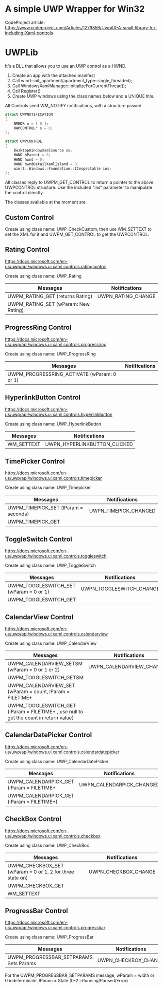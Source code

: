 # A simple UWP Wrapper for Win32

CodeProject article: https://www.codeproject.com/Articles/1279856/UwpAX-A-small-library-for-including-Xaml-controls

# UWPLib

It's a DLL that allows you to use an UWP control as a HWND.

1. Create an app with the attached manifest 
2. Call winrt::init_apartment(apartment_type::single_threaded); 
3. Call WindowsXamlManager::InitializeForCurrentThread();
4. Call Register()
5. Create UWP windows using the class names below and a UNIQUE title.

All Controls send WM_NOTIFY notifications, with a structure passed:

```C++
struct UWPNOTIFICATION
{
	NMHDR n = { 0 };
	UWPCONTROL* s = 0;
};

struct UWPCONTROL
{
	DesktopWindowXamlSource xs;
	HWND hParent = 0;
	HWND hwnd = 0;
	HWND hwndDetailXamlIsland = 0;
	winrt::Windows::Foundation::IInspectable ins;
};

```
All classes reply to UWPM_GET_CONTROL to return a pointer to the above UWPCONTROL structure. 
Use the included "ins" parameter to manipulate the control directly.

The classes available at the moment are:

## Custom Control
Create using class name: UWP_CheckCustom, then use WM_SETTEXT to set the XML for it and UWPM_GET_CONTROL to get the UWPCONTROL.

## Rating Control
https://docs.microsoft.com/en-us/uwp/api/windows.ui.xaml.controls.ratingcontrol

Create using class name: UWP_Rating

Messages | Notifications
------------- | -------------
UWPM_RATING_GET (returns Rating) | UWPN_RATING_CHANGE
UWPM_RATING_SET (wParam: New Rating) | 


## ProgressRing Control
https://docs.microsoft.com/en-us/uwp/api/windows.ui.xaml.controls.progressring

Create using class name: UWP_ProgressRing

Messages | Notifications
------------- | -------------
UWPM_PROGRESSRING_ACTIVATE (wParam: 0 or 1) | 


## HyperlinkButton Control
https://docs.microsoft.com/en-us/uwp/api/windows.ui.xaml.controls.hyperlinkbutton

Create using class name: UWP_HyperlinkButton

Messages | Notifications
------------- | -------------
WM_SETTEXT | UWPN_HYPERLINKBUTTON_CLICKED



## TimePicker Control
https://docs.microsoft.com/en-us/uwp/api/windows.ui.xaml.controls.timepicker

Create using class name: UWP_Timepicker

Messages | Notifications
------------- | -------------
UWPM_TIMEPICK_SET (lParam = seconds) | UWPN_TIMEPICK_CHANGED
UWPM_TIMEPICK_GET  | 


## ToggleSwitch Control
https://docs.microsoft.com/en-us/uwp/api/windows.ui.xaml.controls.toggleswitch

Create using class name: UWP_ToggleSwitch

Messages | Notifications
------------- | -------------
UWPM_TOGGLESWITCH_SET (wParam = 0 or 1) | UWPN_TOGGLESWITCH_CHANGE
UWPM_TOGGLESWITCH_GET  | 


## CalendarView Control
https://docs.microsoft.com/en-us/uwp/api/windows.ui.xaml.controls.calendarview

Create using class name: UWP_CalendarView

Messages | Notifications
------------- | -------------
UWPM_CALENDARVIEW_SETSM (wParam = 0 or 1 or 2) | UWPN_CALENDARVIEW_CHANGED
UWPM_TOGGLESWITCH_GETSM  | 
UWPM_CALENDARVIEW_SET (wParam = count, lParam = FILETIME* | 
UWPM_TOGGLESWITCH_GET (lParam = FILETIME* , use null to get the count in return value) | 



## CalendarDatePicker Control
https://docs.microsoft.com/en-us/uwp/api/windows.ui.xaml.controls.calendardatepicker

Create using class name: UWP_CalendarDatePicker

Messages | Notifications
------------- | -------------
UWPM_CALENDARPICK_GET (lParam = FILETIME* | UWPN_CALENDARPICK_CHANGED
UWPM_CALENDARPICK_GET (lParam = FILETIME*) | 


## CheckBox Control
https://docs.microsoft.com/en-us/uwp/api/windows.ui.xaml.controls.checkbox

Create using class name: UWP_CheckBox

Messages | Notifications
------------- | -------------
UWPM_CHECKBOX_SET (wParam = 0 or 1, 2 for three state on) | UWPN_CHECKBOX_CHANGE
UWPM_CHECKBOX_GET  | 
WM_SETTEXT | 

## ProgressBar Control
https://docs.microsoft.com/en-us/uwp/api/windows.ui.xaml.controls.progressbar

Create using class name: UWP_ProgressBar

Messages | Notifications
------------- | -------------
UWPM_PROGRESSBAR_SETPARAMS Sets Params | UWPN_CHECKBOX_CHANGE

For the UWPM_PROGRESSBAR_SETPARAMS message, wParam = width or 0 indeterminate, lParam = State (0-2 =Running/Paused/Error)